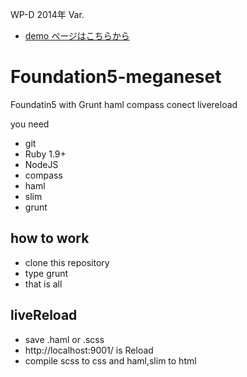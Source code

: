 WP-D 2014年 Var.
- [demo ページはこちらから](http://like.m-g-n.me/wp-dnew2014/index.html)


Foundation5-meganeset
=====================
Foundatin5 with Grunt haml compass conect livereload 

you need
- git
- Ruby 1.9+
- NodeJS
- compass
- haml
- slim
- grunt

## how to work
- clone this repository
- type grunt
- that is all

## liveReload
- save .haml or .scss
- http://localhost:9001/ is Reload
- compile scss to css and haml,slim to html 

